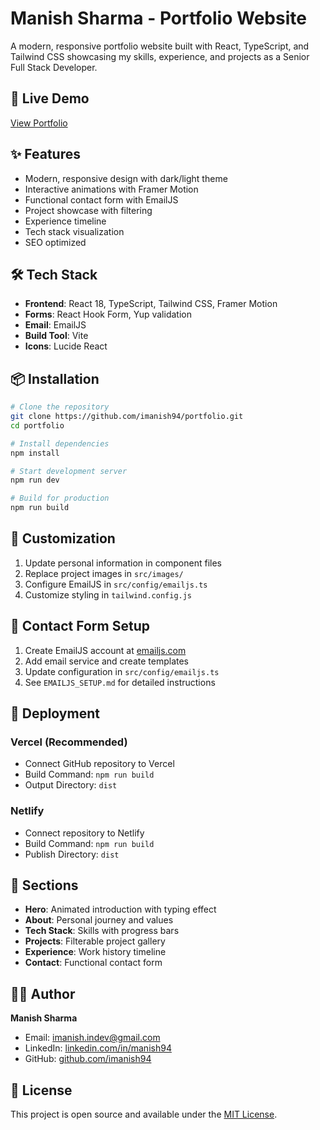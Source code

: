 # Manish Sharma - Portfolio Website

A modern, responsive portfolio website built with React, TypeScript, and Tailwind CSS showcasing my skills, experience, and projects as a Senior Full Stack Developer.

## 🚀 Live Demo

[View Portfolio](https://imanish.in)

## ✨ Features

- Modern, responsive design with dark/light theme
- Interactive animations with Framer Motion
- Functional contact form with EmailJS
- Project showcase with filtering
- Experience timeline
- Tech stack visualization
- SEO optimized

## 🛠️ Tech Stack

- **Frontend**: React 18, TypeScript, Tailwind CSS, Framer Motion
- **Forms**: React Hook Form, Yup validation
- **Email**: EmailJS
- **Build Tool**: Vite
- **Icons**: Lucide React

## 📦 Installation

```bash
# Clone the repository
git clone https://github.com/imanish94/portfolio.git
cd portfolio

# Install dependencies
npm install

# Start development server
npm run dev

# Build for production
npm run build
```

## 🎨 Customization

1. Update personal information in component files
2. Replace project images in `src/images/`
3. Configure EmailJS in `src/config/emailjs.ts`
4. Customize styling in `tailwind.config.js`

## 📧 Contact Form Setup

1. Create EmailJS account at [emailjs.com](https://www.emailjs.com/)
2. Add email service and create templates
3. Update configuration in `src/config/emailjs.ts`
4. See `EMAILJS_SETUP.md` for detailed instructions

## 🚀 Deployment

### Vercel (Recommended)
- Connect GitHub repository to Vercel
- Build Command: `npm run build`
- Output Directory: `dist`

### Netlify
- Connect repository to Netlify
- Build Command: `npm run build`
- Publish Directory: `dist`

## 📱 Sections

- **Hero**: Animated introduction with typing effect
- **About**: Personal journey and values
- **Tech Stack**: Skills with progress bars
- **Projects**: Filterable project gallery
- **Experience**: Work history timeline
- **Contact**: Functional contact form

## 👨‍💻 Author

**Manish Sharma**
- Email: imanish.indev@gmail.com
- LinkedIn: [linkedin.com/in/manish94](https://www.linkedin.com/in/manish94)
- GitHub: [github.com/imanish94](https://github.com/imanish94)

## 📄 License

This project is open source and available under the [MIT License](LICENSE).

